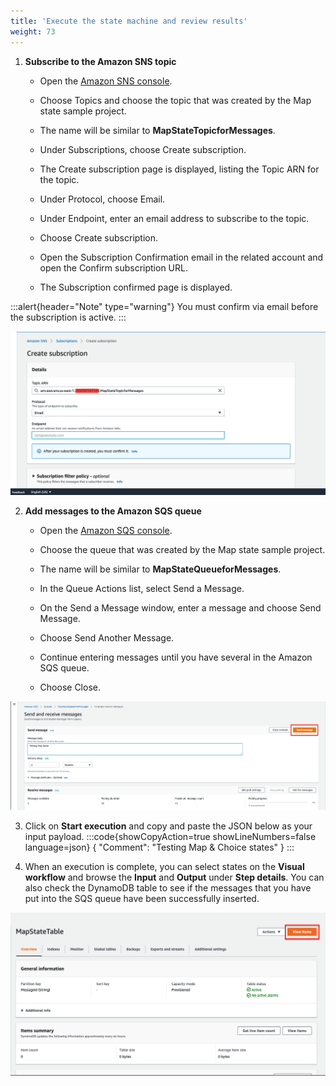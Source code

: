 ```yaml
---
title: 'Execute the state machine and review results'
weight: 73
---
```


1. **Subscribe to the Amazon SNS topic**

   - Open the [Amazon SNS console](https://console.aws.amazon.com/sns/home).

   - Choose Topics and choose the topic that was created by the Map state sample project.

   - The name will be similar to **MapStateTopicforMessages**.

   - Under Subscriptions, choose Create subscription.

   - The Create subscription page is displayed, listing the Topic ARN for the topic.

   - Under Protocol, choose Email.

   - Under Endpoint, enter an email address to subscribe to the topic.

   - Choose Create subscription.

   - Open the Subscription Confirmation email in the related account and open the Confirm subscription URL.

   - The Subscription confirmed page is displayed.

:::alert{header="Note" type="warning"}
You must confirm via email before the subscription is active.
:::

![SNS](/static/img/module-5/extra-credit-sns-subscription.png)



2. **Add messages to the Amazon SQS queue**

   - Open the [Amazon SQS console](https://console.aws.amazon.com/sqs/home).

   - Choose the queue that was created by the Map state sample project.

   - The name will be similar to **MapStateQueueforMessages**.

   - In the Queue Actions list, select Send a Message.

   - On the Send a Message window, enter a message and choose Send Message.

   - Choose Send Another Message.

   - Continue entering messages until you have several in the Amazon SQS queue.

   - Choose Close.

![SQS](/static/img/module-5/extra-credit-sqs-send-message.png)

3. Click on **Start execution** and copy and paste the JSON below as your input payload.
:::code{showCopyAction=true showLineNumbers=false language=json}
{ "Comment": "Testing Map & Choice states" }
:::

4. When an execution is complete, you can select states on the **Visual workflow** and browse the **Input** and **Output** under **Step details**. You can also check the DynamoDB table to see if the messages that you have put into the SQS queue have been successfully inserted.

![DDB](/static/img/module-5/extra-credit-DDB-map-state.png)
